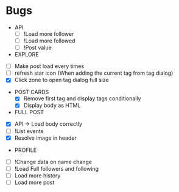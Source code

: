 # Bugs
* API
  * [ ] !Load more follower
  * [ ] !Load more followed
  * [ ] !Post value
* EXPLORE
 * [ ] Make post load every times
 * [ ] refresh star icon (When adding the current tag from tag dialog)
 * [x] Click zone to open tag dialog full size
  * POST CARDS
    * [x] Remove first tag and display tags conditionally
    * [x] Display body as HTML
* FULL POST
 * [X] API → Load body correctly
 * [ ] !List events
 * [X] Resolve image in header
* PROFILE
 * [ ] !Change data on name change
 * [ ] !Load Full followers and following
 * [ ] Load more history
 * [ ] Load more post